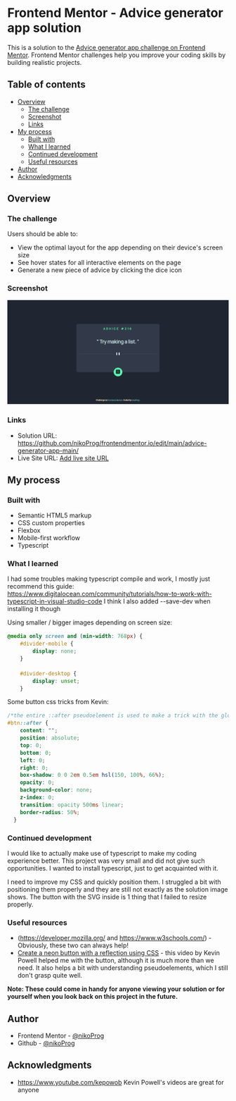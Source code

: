 # Frontend Mentor - Advice generator app solution

This is a solution to the [Advice generator app challenge on Frontend Mentor](https://www.frontendmentor.io/challenges/advice-generator-app-QdUG-13db). Frontend Mentor challenges help you improve your coding skills by building realistic projects.

## Table of contents

- [Overview](#overview)
  - [The challenge](#the-challenge)
  - [Screenshot](#screenshot)
  - [Links](#links)
- [My process](#my-process)
  - [Built with](#built-with)
  - [What I learned](#what-i-learned)
  - [Continued development](#continued-development)
  - [Useful resources](#useful-resources)
- [Author](#author)
- [Acknowledgments](#acknowledgments)

## Overview

### The challenge

Users should be able to:

- View the optimal layout for the app depending on their device's screen size
- See hover states for all interactive elements on the page
- Generate a new piece of advice by clicking the dice icon

### Screenshot

![Screenshot of the website](./Screenshot.png)

### Links

- Solution URL: https://github.com/nikoProg/frontendmentor.io/edit/main/advice-generator-app-main/
- Live Site URL: [Add live site URL](https://your-live-site-url.com)

## My process

### Built with

- Semantic HTML5 markup
- CSS custom properties
- Flexbox
- Mobile-first workflow
- Typescript 

### What I learned

I had some troubles making typescript compile and work, I mostly just recommend this guide:
https://www.digitalocean.com/community/tutorials/how-to-work-with-typescript-in-visual-studio-code
I think I also added --save-dev when installing it though

Using smaller / bigger images depending on screen size:
```css
@media only screen and (min-width: 768px) {
    #divider-mobile {
        display: none;
    }

    #divider-desktop {
        display: unset;
    }
```

Some button css tricks from Kevin:
```css
/*the entire ::after pseudoelement is used to make a trick with the glowy button transition*/
#btn::after {
    content: "";
    position: absolute;
    top: 0;
    bottom: 0;
    left: 0;
    right: 0;
    box-shadow: 0 0 2em 0.5em hsl(150, 100%, 66%);
    opacity: 0;
    background-color: none;
    z-index: 0; 
    transition: opacity 500ms linear;
    border-radius: 50%;
  }
```

### Continued development

I would like to actually make use of typescript to make my coding experience better. This project was very small and did not give such opportunities. I wanted to install typescript, just to get acquainted with it.

I need to improve my CSS and quickly position them. I struggled a bit with positioning them properly and they are still not exactly as the solution image shows. The button with the SVG inside is 1 thing that I failed to resize properly.

### Useful resources

- (https://developer.mozilla.org/ and https://www.w3schools.com/) - Obviously, these two can always help! 
- [Create a neon button with a reflection using CSS](https://www.youtube.com/watch?v=6xNcXwC6ikQ) - this video by Kevin Powell helped me with the button, although it is much more than we need. It also helps a bit with understanding pseudoelements, which I still don't grasp quite well.

**Note: These could come in handy for anyone viewing your solution or for yourself when you look back on this project in the future.**

## Author

- Frontend Mentor - [@nikoProg](https://www.frontendmentor.io/profile/nikoProg)
- Github - [@nikoProg](https://github.com/nikoProg)

## Acknowledgments
- https://www.youtube.com/kepowob
Kevin Powell's videos are great for anyone
